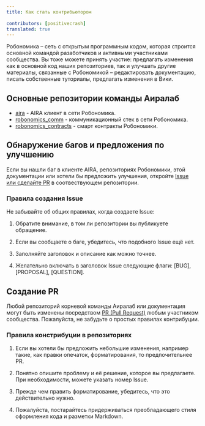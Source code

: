 ```yaml
---
title: Как стать контрибьютором 
 
contributors: [positivecrash]
translated: true
---
```


Робономика – сеть с открытым программным кодом, которая строится основной командой разаботчиков и активными участниками сообщества. Вы тоже можете принять участие: предлагать изменения как в основной код наших репозиториев, так и улучшать другие материалы, связанные с Робономикой – редактировать документацию, писать собственные туториалы, предлагать изменения в Вики.

## Основные репозитории команды Аиралаб

- [aira](https://github.com/airalab/aira) - AIRA клиент в сети Робономика. 
- [robonomics_comm](https://github.com/airalab/robonomics_comm) - коммуникационный стек в сети Робономика.
- [robonomics_contracts](https://github.com/airalab/robonomics_contracts) - смарт контракты Робономики.

## Обнаружение багов и предложения по улучшению

Если вы нашли баг в клиенте AIRA, репозиториях Робономики, этой документации или хотели бы предложить улучшения, откройте [Issue или сделайте PR](https://docs.github.com/desktop/contributing-and-collaborating-using-github-desktop/creating-an-issue-or-pull-request) в соотвествующем репозитории.

### Правила создания Issue

Не забывайте об общих правилах, когда создаете Issue:

1. Обратите внимание, в том ли репозитории вы публикуете обращение.

2. Если вы сообщаете о баге, убедитесь, что подобного Issue ещё нет.

3. Заполняйте заголовок и описание как можно точнее.

4. Желательно включать в заголовок Issue следующие флаги: [BUG], [PROPOSAL], [QUESTION].


## Создание PR

Любой репозиторий корневой команды Аиралаб или документация могут быть изменены посредством [PR (Pull Request)](https://docs.github.com/github/collaborating-with-issues-and-pull-requests/creating-a-pull-request) любым участником сообщества. Пожалуйста, не забудьте о простых правилах контрибуции.

### Правила констрибуции в репозиториях

1. Если вы хотели бы предложить небольшие изменения, например такие, как правки опечаток, форматирования, то предпочительнее PR.

2. Понятно опишите проблему и её решение, которое вы предлагаете. При необходимости, можете указать номер Issue.

3. Прежде чем править форматирование, убедитесь, что это действительно нужно.

4. Пожалуйста, постарайтесь придерживаться преобладающего стиля оформления кода и разметки Markdown.


